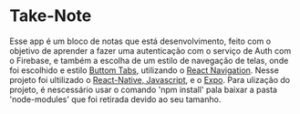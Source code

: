 # Take-Note

Esse app é um bloco de notas que está desenvolvimento, feito com o objetivo de aprender a fazer uma autenticação com o serviço de Auth com o Firebase, e também a escolha de um estilo de navegação de telas,
onde foi escolhido e estilo [Buttom Tabs](https://reactnavigation.org/docs/bottom-tab-navigator), utilizando o [React Navigation](https://reactnavigation.org/docs/getting-started/). Nesse projeto foi ultilizado o [React-Native, Javascript](https://reactnative.dev/docs/getting-started), e o [Expo](https://docs.expo.dev/). Para ulização do projeto, é nescessário usar o comando 'npm install' pala baixar
a pasta 'node-modules' que foi retirada devido ao seu tamanho.
